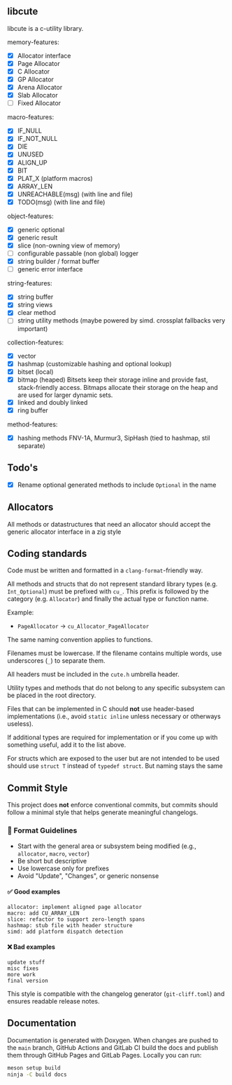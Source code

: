 ## libcute

libcute is a c-utility library.

memory-features:

- [x] Allocator interface
- [x] Page Allocator
- [x] C Allocator
- [x] GP Allocator
- [x] Arena Allocator
- [x] Slab Allocator
- [ ] Fixed Allocator

macro-features:

- [x] IF_NULL
- [x] IF_NOT_NULL
- [x] DIE
- [x] UNUSED
- [x] ALIGN_UP
- [x] BIT
- [x] PLAT_X (platform macros)
- [x] ARRAY_LEN
- [x] UNREACHABLE(msg) (with line and file)
- [x] TODO(msg) (with line and file)

object-features:

- [x] generic optional
- [x] generic result
- [x] slice (non-owning view of memory)
- [ ] configurable passable (non global) logger
- [x] string builder / format buffer
- [ ] generic error interface

string-features:

- [x] string buffer
- [x] string views
- [x] clear method
- [ ] string utility methods (maybe powered by simd. crossplat fallbacks very important)

collection-features:

- [x] vector
- [x] hashmap (customizable hashing and optional lookup)
- [x] bitset (local)
- [x] bitmap (heaped)
      Bitsets keep their storage inline and provide fast, stack-friendly access.
      Bitmaps allocate their storage on the heap and are used for larger dynamic sets.
 - [x] linked and doubly linked
- [x] ring buffer

method-features:

- [x] hashing methods FNV-1A, Murmur3, SipHash (tied to hashmap, stil separate)

## Todo's

- [x] Rename optional generated methods to include `Optional` in the name

## Allocators

All methods or datastructures that need an allocator should accept the generic allocator interface in a zig style

## Coding standards

Code must be written and formatted in a `clang-format`-friendly way.

All methods and structs that do not represent standard library types (e.g. `Int_Optional`) must be prefixed with `cu_`. This prefix is followed by the category (e.g. `Allocator`) and finally the actual type or function name.

Example:

- `PageAllocator` → `cu_Allocator_PageAllocator`

The same naming convention applies to functions.

Filenames must be lowercase. If the filename contains multiple words, use underscores (`_`) to separate them.

All headers must be included in the `cute.h` umbrella header.

Utility types and methods that do not belong to any specific subsystem can be placed in the root directory.

Files that can be implemented in C should **not** use header-based implementations (i.e., avoid `static inline` unless necessary or otherways useless).

If additional types are required for implementation or if you come up with something useful, add it to the list above.

For structs which are exposed to the user but are not intended to be used should use `struct T` instead of `typedef struct`. But naming stays the same

## Commit Style

This project does **not** enforce conventional commits, but commits should follow a minimal style that helps generate meaningful changelogs.

### 🧱 Format Guidelines

- Start with the general area or subsystem being modified (e.g., `allocator`, `macro`, `vector`)
- Be short but descriptive
- Use lowercase only for prefixes
- Avoid "Update", "Changes", or generic nonsense

#### ✅ Good examples

```
allocator: implement aligned page allocator
macro: add CU_ARRAY_LEN
slice: refactor to support zero-length spans
hashmap: stub file with header structure
simd: add platform dispatch detection
```

#### ❌ Bad examples

```
update stuff
misc fixes
more work
final version
```

This style is compatible with the changelog generator (`git-cliff.toml`) and ensures readable release notes.

## Documentation

Documentation is generated with Doxygen. When changes are pushed to the `main`
branch, GitHub Actions and GitLab CI build the docs and publish them through
GitHub Pages and GitLab Pages. Locally you can run:

```sh
meson setup build
ninja -C build docs
```
